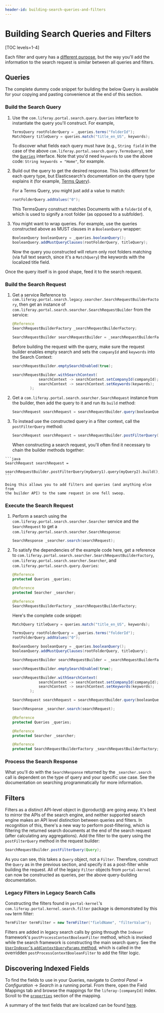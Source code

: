 ```yaml
---
header-id: building-search-queries-and-filters
---
```


# Building Search Queries and Filters

[TOC levels=1-4]

Each filter and query has a [different
purpose](https://www.elastic.co/guide/en/elasticsearch/reference/7.x/query-dsl.html),
but the way you'll add the information to the search request is similar between
all queries and filters.

## Queries

The complete dummy code snippet for building the below Query is available for
your copying and pasting convenience at the end of this section.

### Build the Search Query

1.  Use the `com.liferay.portal.search.query.Queries` interface to instantiate
    the query you'll construct. For example,

    ```java
    TermsQuery rootFolderQuery = _queries.terms("folderId");
    MatchQuery titleQuery = queries.match("title_en_US", keywords);
    ```

    To discover what fields each query must have (e.g., `String field` in the
    case of the above `com.liferay.portal.search.query.TermsQuery`), see the
    [`Queries`](https://github.com/liferay/liferay-portal/blob/7.2.x/modules/apps/portal-search/portal-search-api/src/main/java/com/liferay/portal/search/query/Queries.java)
    interface. Note that you'd need `keywords` to use the above code: `String
    keywords = "Home"`, for example.

2.  Build out the query to get the desired response. This looks different
    for each query type, but Elasticsearch's documentation on the query type
    explains it (for example, 
    [Terms Query](https://www.elastic.co/guide/en/elasticsearch/reference/7.x/query-dsl-terms-query.html)).

    For a Terms Query, you might just add a value to match:

    ```java
    rootFolderQuery.addValues("0");
    ```

    This TermsQuery construct matches Documents with a `folderId` of `0`, which
    is used to signify a root folder (as opposed to a subfolder).

3.  You might want to wrap queries. For example, use the queries constructed
    above as MUST clauses in a `BooleanQuery` wrapper:

    ```java
    BooleanQuery booleanQuery = _queries.booleanQuery();
    booleanQuery.addMustQueryClauses(rootFolderQuery, titleQuery);
    ```

    Now the query you constructed will return only root folders matching (via
    full text search, since it's a `MatchQuery`) the keywords with the localized
    title field.

Once the query itself is in good shape, feed it to the search request.

### Build the Search Request

1.  Get a service Reference to `com.liferay.portal.search.legacy.searcher.SearchRequestBuilderFactory`, then get an instance of `com.liferay.portal.search.searcher.SearchRequestBuilder`
    from the  service:

    ```java
    @Reference
    SearchRequestBuilderFactory _searchRequestBuilderFactory;

    SearchRequestBuilder searchRequestBuilder = _searchRequestBuilderFactory.getSearchRequestBuilder();
    ```

    Before building the request with the query, make sure the request builder
enables empty search and sets the `companyId` and `keywords` into the Search
Context:

    ```java
    searchRequestBuilder.emptySearchEnabled(true);

    searchRequestBuilder.withSearchContext(
                searchContext -> searchContext.setCompanyId(companyId);
                searchContext -> searchContext.setKeywords(keywords);
            );
    ```

2.  Get a `com.liferay.portal.search.searcher.SearchRequest` instance from the
    builder, then add the query to it and run its `build` method:

    ```java
    SearchRequest searchRequest = searchRequestBuilder.query(booleanQuery).build();
    ```

<!-- I'm not sure this still applies; please advise -->
3.  To instead use the constructed query in a filter context, call the
    `postFilterQuery` method:

    ```java
    SearchRequest searchRequest = searchRequestBuilder.postFilterQuery(termsQuery).build();
    ```

    When constructing a search request, you'll often find it necessary to chain
    the builder methods together:

<!-- Though we should still show this -->
    ```java
    SearchRequest searchRequest = 
        searchRequestBuilder.postFilterQuery(myQuery1).query(myQuery2).build();
    ```

    Doing this allows you to add filters and queries (and anything else from
    the builder API) to the same request in one fell swoop.

### Execute the Search Request

1.  Perform a search using the `com.liferay.portal.search.searcher.Searcher`
    service and the `SearchRequest` to get a
    `com.liferay.portal.search.searcher.SearchResponse`:

    ```java
    SearchResponse _searcher.search(searchRequest);
    ```

2.  To satisfy the dependencies of the example code here, get a reference to
    `com.liferay.portal.search.searcher.SearchRequestBuilderFactory`,
    `com.liferay.portal.search.searcher.Searcher`, and
    `com.liferay.portal.search.query.Queries`:

    ```java
    @Reference
    protected Queries _queries;

    @Reference
    protected Searcher _searcher;

    @Reference
    SearchRequestBuilderFactory _searchRequestBuilderFactory;
    ```

    Here's the complete code snippet:

    ```java
    MatchQuery titleQuery = queries.match("title_en_US", keywords);

    TermsQuery rootFolderQuery = _queries.terms("folderId");
    rootFolderQuery.addValues("0");

    BooleanQuery booleanQuery = _queries.booleanQuery();
    booleanQuery.addMustQueryClauses(rootFolderQuery, titleQuery);

    SearchRequestBuilder searchRequestBuilder = _searchRequestBuilderFactory.getSearchRequestBuilder();

    searchRequestBuilder.emptySearchEnabled(true);

    searchRequestBuilder.withSearchContext(
                searchContext -> searchContext.setCompanyId(companyId);
                searchContext -> searchContext.setKeywords(keywords);
            );

    SearchRequest searchRequest = searchRequestBuilder.query(booleanQuery).build();

    SearchResponse _searcher.search(searchRequest);

    @Reference
    protected Queries _queries;

    @Reference
    protected Searcher _searcher;

    @Reference
    protected SearchRequestBuilderFactory _searchRequestBuilderFactory;
    ```

### Process the Search Response

What you'll do with the `SearchResponse` returned by the `_searcher.search` call
is dependent on the type of query and your specific use case. See the
documentation on searching programmatically for more information.

## Filters

Filters as a distinct API-level object in @product@ are going away. It's best to
mirror the APIs of the search engine, and neither supported search engine makes
an API level distinction between queries and filters. In recognition of this,
there's a new way to perform post-filtering, which is filtering the returned
search documents at the end of the search request (after calculating any
aggregations). Add the filter to the query using the `postFilterQuery` method in
the request builder:

```java 
SearchRequestBuilder.postFilterQuery(Query);
```

As you can see, this takes a `Query` object, not a `Filter`. Therefore,
construct the `Query` as in the previous section, and specify it as
a post-filter while building the request. All of the legacy `Filter` objects
from `portal-kernel` can now be constructed as queries, per the above
query-building documentation.

### Legacy Filters in Legacy Search Calls

Constructing the filters found in `portal-kernel`'s
`com.liferay.portal.kernel.search.filter` package is demonstrated by this `new`
term filter:

```java
TermFilter termFilter = new TermFilter("fieldName", "filterValue");
```

Filters are added in legacy search calls by going through the `Indexer`
framework's `postProcessContextBooleanFilter` method, which is invoked while the
search framework is constructing the main search query. See the 
[`UserIndexer`'s `addContextQueryParams` method](https://github.com/liferay/liferay-portal/blob/7.2.x/modules/apps/users-admin/users-admin-impl/src/main/java/com/liferay/users/admin/internal/search/UserIndexer.java), 
which is called in the overridden `postProcessContextBooleanFilter` to add the
filter logic.

## Discovering Indexed Fields

To find the fields to use in your Queries, navigate to *Control Panel* &rarr;
*Configuration* &rarr; *Search* in a running portal. From there, open the Field Mappings tab and
browse the mappings for the `liferay-[companyId]` index. Scroll to the
[`properties`](https://www.elastic.co/guide/en/elasticsearch/reference/current/properties.html)
section of the mapping.

A summary of the text fields that are localized can be found
[here](/docs/7-2/user/-/knowledge_base/u/building-search-queries-and-filters).
